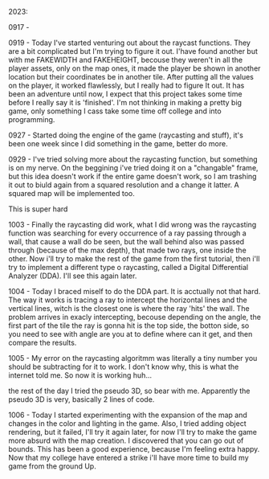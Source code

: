 2023:

0917 -

0919 - Today I've started venturing out about the 
raycast functions. They are a bit complicated but 
I'm trying to figure it out. I'have found another
but with me FAKEWIDTH and FAKEHEIGHT, becouse
they weren't in all the player assets, only on 
the map ones, it made the player be shown in 
another location but their coordinates be in 
another tile. After putting all the values on the 
player, it worked flawlessly, but I really had to 
figure It out. It has been an adventure until now,
I expect that this project takes some time before 
I really say it is 'finished'. I'm not thinking in
making a pretty big game, only something I cass 
take some time off college and into programming.

0927 - Started doing the engine of the game
(raycasting and stuff), it's been one week since I
did something in the game, better do more.

0929 - I've tried solving more about the raycasting 
function, but something is on my nerve. On the 
beggining i've tried doing it on a "changable" frame,
but this idea doesn't work if the entire game doesn't
work, so I am trashing it out to biuld again from a
squared resolution and a change it latter. A squared
map will be implemented too.

This is super hard

1003 - Finally the raycasting did work, what I did 
wrong was the raycasting function was searching for 
every occurrence of a ray passing through a wall, 
that cause a wall do be seen, but the wall behind 
also was passed through (because of the max depth),
that made two rays, one inside the other. Now i'll
try to make the rest of the game from the first 
tutorial, then i'll try to implement a different
type o raycasting, called a Digital Differential 
Analyzer (DDA). I'll see this again later. 

1004 - Today I braced miself to do the DDA part.
It is acctually not that hard. The way it works 
is tracing a ray to intercept the horizontal 
lines and the vertical lines, witch is the closest
one is where the ray 'hits' the wall. The problem 
arrives in exacly intercepting, becouse depending 
on the angle, the first part of the tile the ray 
is gonna hit is the top side, the botton side, so
you need to see with angle are you at to define 
where can it get, and then compare the results.

1005 - My error on the raycasting algoritmm was
literally a tiny number you should be subtracting
for it to work. I don't know why, this is what 
the internet told me. So now it is working huh...

the rest of the day I tried the pseudo 3D, so 
bear with me.
Apparently the pseudo 3D is very, basically 2 
lines of code.

1006 - Today I started experimenting with the 
expansion of the map and changes in the color
and lighting in the game. Also, I tried adding
object rendering, but it failed, I'll try it 
again later, for now I'll try to make the game
more absurd with the map creation.
I discovered that you can go out of bounds. 
This has been a good experience, because I'm 
feeling extra happy. Now that my college have
entered a strike i'll have more time to build 
my game from the ground Up.

